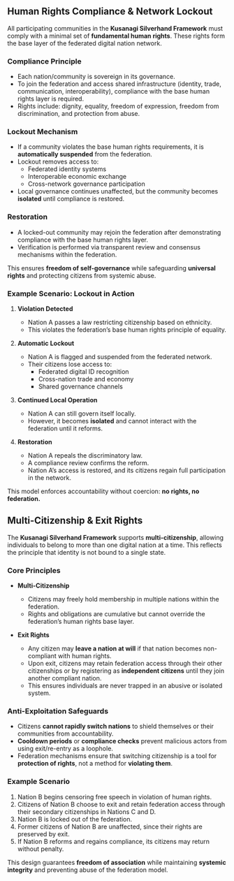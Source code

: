 ## Human Rights Compliance & Network Lockout

All participating communities in the **Kusanagi Silverhand Framework** must comply with a minimal set of **fundamental human rights**. These rights form the base layer of the federated digital nation network.

### Compliance Principle
- Each nation/community is sovereign in its governance.  
- To join the federation and access shared infrastructure (identity, trade, communication, interoperability), compliance with the base human rights layer is required.  
- Rights include: dignity, equality, freedom of expression, freedom from discrimination, and protection from abuse.  

### Lockout Mechanism
- If a community violates the base human rights requirements, it is **automatically suspended** from the federation.  
- Lockout removes access to:
  - Federated identity systems  
  - Interoperable economic exchange  
  - Cross-network governance participation  
- Local governance continues unaffected, but the community becomes **isolated** until compliance is restored.  

### Restoration
- A locked-out community may rejoin the federation after demonstrating compliance with the base human rights layer.  
- Verification is performed via transparent review and consensus mechanisms within the federation.  

This ensures **freedom of self-governance** while safeguarding **universal rights** and protecting citizens from systemic abuse.

### Example Scenario: Lockout in Action

1. **Violation Detected**  
   - Nation A passes a law restricting citizenship based on ethnicity.  
   - This violates the federation’s base human rights principle of equality.  

2. **Automatic Lockout**  
   - Nation A is flagged and suspended from the federated network.  
   - Their citizens lose access to:  
     - Federated digital ID recognition  
     - Cross-nation trade and economy  
     - Shared governance channels  

3. **Continued Local Operation**  
   - Nation A can still govern itself locally.  
   - However, it becomes **isolated** and cannot interact with the federation until it reforms.  

4. **Restoration**  
   - Nation A repeals the discriminatory law.  
   - A compliance review confirms the reform.  
   - Nation A’s access is restored, and its citizens regain full participation in the network.  

This model enforces accountability without coercion: **no rights, no federation.**


## Multi-Citizenship & Exit Rights

The **Kusanagi Silverhand Framework** supports **multi-citizenship**, allowing individuals to belong to more than one digital nation at a time. This reflects the principle that identity is not bound to a single state.

### Core Principles
- **Multi-Citizenship**  
  - Citizens may freely hold membership in multiple nations within the federation.  
  - Rights and obligations are cumulative but cannot override the federation’s human rights base layer.  

- **Exit Rights**  
  - Any citizen may **leave a nation at will** if that nation becomes non-compliant with human rights.  
  - Upon exit, citizens may retain federation access through their other citizenships or by registering as **independent citizens** until they join another compliant nation.  
  - This ensures individuals are never trapped in an abusive or isolated system.

### Anti-Exploitation Safeguards
- Citizens **cannot rapidly switch nations** to shield themselves or their communities from accountability.  
- **Cooldown periods** or **compliance checks** prevent malicious actors from using exit/re-entry as a loophole.  
- Federation mechanisms ensure that switching citizenship is a tool for **protection of rights**, not a method for **violating them**.

### Example Scenario
1. Nation B begins censoring free speech in violation of human rights.  
2. Citizens of Nation B choose to exit and retain federation access through their secondary citizenships in Nations C and D.  
3. Nation B is locked out of the federation.  
4. Former citizens of Nation B are unaffected, since their rights are preserved by exit.  
5. If Nation B reforms and regains compliance, its citizens may return without penalty.  

This design guarantees **freedom of association** while maintaining **systemic integrity** and preventing abuse of the federation model.